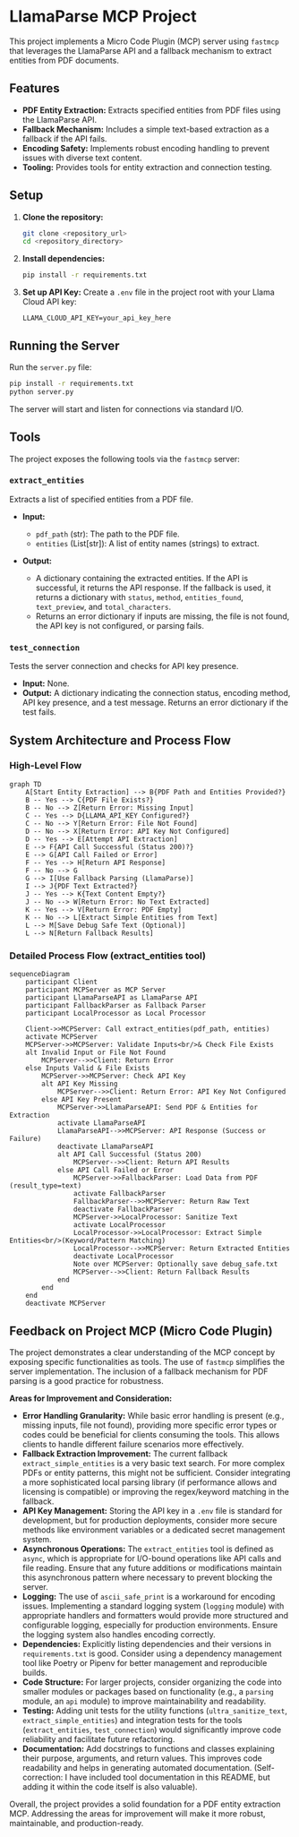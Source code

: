 # LlamaParse MCP Project

This project implements a Micro Code Plugin (MCP) server using `fastmcp` that leverages the LlamaParse API and a fallback mechanism to extract entities from PDF documents.

## Features

- **PDF Entity Extraction:** Extracts specified entities from PDF files using the LlamaParse API.
- **Fallback Mechanism:** Includes a simple text-based extraction as a fallback if the API fails.
- **Encoding Safety:** Implements robust encoding handling to prevent issues with diverse text content.
- **Tooling:** Provides tools for entity extraction and connection testing.

## Setup

1.  **Clone the repository:**
    ```bash
    git clone <repository_url>
    cd <repository_directory>
    ```

2.  **Install dependencies:**
    ```bash
    pip install -r requirements.txt
    ```

3.  **Set up API Key:**
    Create a `.env` file in the project root with your Llama Cloud API key:
    ```env
    LLAMA_CLOUD_API_KEY=your_api_key_here
    ```

## Running the Server

Run the `server.py` file:

```bash
pip install -r requirements.txt
python server.py
```

The server will start and listen for connections via standard I/O.

## Tools

The project exposes the following tools via the `fastmcp` server:

### `extract_entities`

Extracts a list of specified entities from a PDF file.

-   **Input:**
    -   `pdf_path` (str): The path to the PDF file.
    -   `entities` (List[str]): A list of entity names (strings) to extract.

-   **Output:**
    -   A dictionary containing the extracted entities. If the API is successful, it returns the API response. If the fallback is used, it returns a dictionary with `status`, `method`, `entities_found`, `text_preview`, and `total_characters`.
    -   Returns an error dictionary if inputs are missing, the file is not found, the API key is not configured, or parsing fails.

### `test_connection`

Tests the server connection and checks for API key presence.

-   **Input:** None.
-   **Output:** A dictionary indicating the connection status, encoding method, API key presence, and a test message. Returns an error dictionary if the test fails.

## System Architecture and Process Flow

### High-Level Flow
```mermaid
graph TD
    A[Start Entity Extraction] --> B{PDF Path and Entities Provided?}
    B -- Yes --> C{PDF File Exists?}
    B -- No --> Z[Return Error: Missing Input]
    C -- Yes --> D{LLAMA_API_KEY Configured?}
    C -- No --> Y[Return Error: File Not Found]
    D -- No --> X[Return Error: API Key Not Configured]
    D -- Yes --> E[Attempt API Extraction]
    E --> F{API Call Successful (Status 200)?}
    E --> G[API Call Failed or Error]
    F -- Yes --> H[Return API Response]
    F -- No --> G
    G --> I[Use Fallback Parsing (LlamaParse)]
    I --> J{PDF Text Extracted?}
    J -- Yes --> K{Text Content Empty?}
    J -- No --> W[Return Error: No Text Extracted]
    K -- Yes --> V[Return Error: PDF Empty]
    K -- No --> L[Extract Simple Entities from Text]
    L --> M[Save Debug Safe Text (Optional)]
    L --> N[Return Fallback Results]
```

### Detailed Process Flow (extract_entities tool)
```mermaid
sequenceDiagram
    participant Client
    participant MCPServer as MCP Server
    participant LlamaParseAPI as LlamaParse API
    participant FallbackParser as Fallback Parser
    participant LocalProcessor as Local Processor

    Client->>MCPServer: Call extract_entities(pdf_path, entities)
    activate MCPServer
    MCPServer->>MCPServer: Validate Inputs<br/>& Check File Exists
    alt Invalid Input or File Not Found
        MCPServer-->>Client: Return Error
    else Inputs Valid & File Exists
        MCPServer->>MCPServer: Check API Key
        alt API Key Missing
            MCPServer-->>Client: Return Error: API Key Not Configured
        else API Key Present
            MCPServer->>LlamaParseAPI: Send PDF & Entities for Extraction
            activate LlamaParseAPI
            LlamaParseAPI-->>MCPServer: API Response (Success or Failure)
            deactivate LlamaParseAPI
            alt API Call Successful (Status 200)
                MCPServer-->>Client: Return API Results
            else API Call Failed or Error
                MCPServer->>FallbackParser: Load Data from PDF (result_type=text)
                activate FallbackParser
                FallbackParser-->>MCPServer: Return Raw Text
                deactivate FallbackParser
                MCPServer->>LocalProcessor: Sanitize Text
                activate LocalProcessor
                LocalProcessor->>LocalProcessor: Extract Simple Entities<br/>(Keyword/Pattern Matching)
                LocalProcessor-->>MCPServer: Return Extracted Entities
                deactivate LocalProcessor
                Note over MCPServer: Optionally save debug_safe.txt
                MCPServer-->>Client: Return Fallback Results
            end
        end
    end
    deactivate MCPServer
```

## Feedback on Project MCP (Micro Code Plugin)

The project demonstrates a clear understanding of the MCP concept by exposing specific functionalities as tools. The use of `fastmcp` simplifies the server implementation. The inclusion of a fallback mechanism for PDF parsing is a good practice for robustness.

**Areas for Improvement and Consideration:**

*   **Error Handling Granularity:** While basic error handling is present (e.g., missing inputs, file not found), providing more specific error types or codes could be beneficial for clients consuming the tools. This allows clients to handle different failure scenarios more effectively.
*   **Fallback Extraction Improvement:** The current fallback `extract_simple_entities` is a very basic text search. For more complex PDFs or entity patterns, this might not be sufficient. Consider integrating a more sophisticated local parsing library (if performance allows and licensing is compatible) or improving the regex/keyword matching in the fallback.
*   **API Key Management:** Storing the API key in a `.env` file is standard for development, but for production deployments, consider more secure methods like environment variables or a dedicated secret management system.
*   **Asynchronous Operations:** The `extract_entities` tool is defined as `async`, which is appropriate for I/O-bound operations like API calls and file reading. Ensure that any future additions or modifications maintain this asynchronous pattern where necessary to prevent blocking the server.
*   **Logging:** The use of `ascii_safe_print` is a workaround for encoding issues. Implementing a standard logging system (`logging` module) with appropriate handlers and formatters would provide more structured and configurable logging, especially for production environments. Ensure the logging system also handles encoding correctly.
*   **Dependencies:** Explicitly listing dependencies and their versions in `requirements.txt` is good. Consider using a dependency management tool like Poetry or Pipenv for better management and reproducible builds.
*   **Code Structure:** For larger projects, consider organizing the code into smaller modules or packages based on functionality (e.g., a `parsing` module, an `api` module) to improve maintainability and readability.
*   **Testing:** Adding unit tests for the utility functions (`ultra_sanitize_text`, `extract_simple_entities`) and integration tests for the tools (`extract_entities`, `test_connection`) would significantly improve code reliability and facilitate future refactoring.
*   **Documentation:** Add docstrings to functions and classes explaining their purpose, arguments, and return values. This improves code readability and helps in generating automated documentation. (Self-correction: I have included tool documentation in this README, but adding it within the code itself is also valuable).

Overall, the project provides a solid foundation for a PDF entity extraction MCP. Addressing the areas for improvement will make it more robust, maintainable, and production-ready. 
